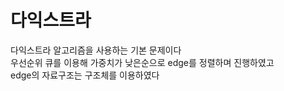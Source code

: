 # 다익스트라

다익스트라 알고리즘을 사용하는 기본 문제이다<br>
우선순위 큐를 이용해 가중치가 낮은순으로 edge를 정렬하며 진행하였고<br>
edge의 자료구조는 구조체를 이용하였다
